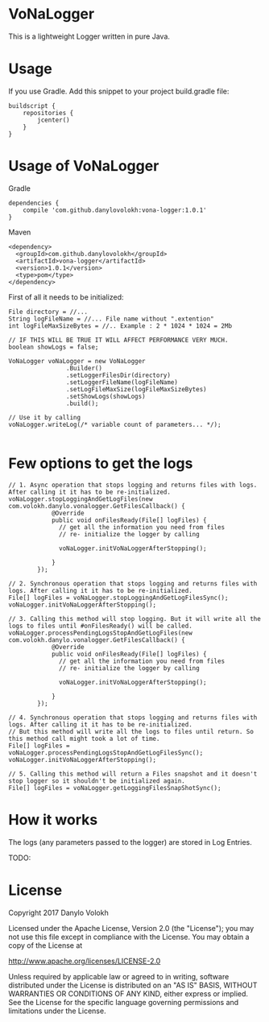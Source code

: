 # VoNaLogger
This is a lightweight Logger written in pure Java.

# Usage
If you use Gradle. Add this snippet to your project build.gradle file:
```
buildscript {
    repositories {
        jcenter()
    }
}
```
# Usage of VoNaLogger
Gradle
```
dependencies {
    compile 'com.github.danylovolokh:vona-logger:1.0.1'
}
```
Maven
```
<dependency>
  <groupId>com.github.danylovolokh</groupId>
  <artifactId>vona-logger</artifactId>
  <version>1.0.1</version>
  <type>pom</type>
</dependency>
```

First of all it needs to be initialized:
```
File directory = //...
String logFileName = //... File name without ".extention"
int logFileMaxSizeBytes = //.. Example : 2 * 1024 * 1024 = 2Mb

// IF THIS WILL BE TRUE IT WILL AFFECT PERFORMANCE VERY MUCH.
boolean showLogs = false;

VoNaLogger voNaLogger = new VoNaLogger
                .Builder()
                .setLoggerFilesDir(directory)
                .setLoggerFileName(logFileName)
                .setLogFileMaxSize(logFileMaxSizeBytes)
                .setShowLogs(showLogs)
                .build();
                
// Use it by calling 
voNaLogger.writeLog(/* variable count of parameters... */);
                
```
# Few options to get the logs
```
// 1. Async operation that stops logging and returns files with logs. After calling it it has to be re-initialized.
voNaLogger.stopLoggingAndGetLogFiles(new com.volokh.danylo.vonalogger.GetFilesCallback() {
            @Override
            public void onFilesReady(File[] logFiles) {
              // get all the information you need from files
              // re- initialize the logger by calling 
              
              voNaLogger.initVoNaLoggerAfterStopping();
              
            }
        });

// 2. Synchronous operation that stops logging and returns files with logs. After calling it it has to be re-initialized.
File[] logFiles = voNaLogger.stopLoggingAndGetLogFilesSync();
voNaLogger.initVoNaLoggerAfterStopping();

// 3. Calling this method will stop logging. But it will write all the logs to files until #onFilesReady() will be called.
voNaLogger.processPendingLogsStopAndGetLogFiles(new com.volokh.danylo.vonalogger.GetFilesCallback() {
            @Override
            public void onFilesReady(File[] logFiles) {
              // get all the information you need from files
              // re- initialize the logger by calling 
              
              voNaLogger.initVoNaLoggerAfterStopping();
                
            }
        });

// 4. Synchronous operation that stops logging and returns files with logs. After calling it it has to be re-initialized.
// But this method will write all the logs to files until return. So this method call might took a lot of time.
File[] logFiles = voNaLogger.processPendingLogsStopAndGetLogFilesSync();
voNaLogger.initVoNaLoggerAfterStopping();

// 5. Calling this method will return a Files snapshot and it doesn't stop logger so it shouldn't be initialized again.
File[] logFiles = voNaLogger.getLoggingFilesSnapShotSync();

```
# How it works
The logs (any parameters passed to the logger) are stored in Log Entries.

TODO:

# License

Copyright 2017 Danylo Volokh

Licensed under the Apache License, Version 2.0 (the "License");
you may not use this file except in compliance with the License.
You may obtain a copy of the License at

   http://www.apache.org/licenses/LICENSE-2.0

Unless required by applicable law or agreed to in writing, software
distributed under the License is distributed on an "AS IS" BASIS,
WITHOUT WARRANTIES OR CONDITIONS OF ANY KIND, either express or implied.
See the License for the specific language governing permissions and
limitations under the License.
